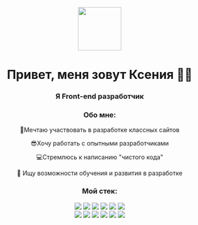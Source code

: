 <div align="center" display="flex" flex-direction="row">
<img align="center" width="100px" height="100px" src="https://cdn-icons.flaticon.com/png/512/560/premium/560217.png?token=exp=1656701777~hmac=19b7a14c8214122934376e5a4bb119cc">
<h1 align="center">Привет, меня зовут Ксения 👋🙂</h1>
<h3 align="center">Я Front-end разработчик</h3>
</div>
<h3 align="center">Обо мне:</h3>
<p align="center">🎯Мечтаю участвовать в разработке классных сайтов</p>
<p align="center">😎Хочу работать с опытными разработчиками</p>
<p align="center">💻Стремлюсь к написанию "чистого кода"</p>
<p align="center">🌱 Ищу возможности обучения и развития в разработке</p>
<h3 align="center">Мой стек:</h3>
<div align="center" display="flex" flex-direction="row">
  <img src="https://img.shields.io/badge/nginx-%23009639.svg?style=for-the-badge&logo=nginx&logoColor=white">
  <img src="https://img.shields.io/badge/css3-%231572B6.svg?style=for-the-badge&logo=css3&logoColor=white">
  <img src="https://img.shields.io/badge/html5-%23E34F26.svg?style=for-the-badge&logo=html5&logoColor=white">
  <img src="https://img.shields.io/badge/ESLint-4B3263?style=for-the-badge&logo=eslint&logoColor=white">
  <img src="https://img.shields.io/badge/Postman-FF6C37?style=for-the-badge&logo=postman&logoColor=white">
  <img src="https://img.shields.io/badge/javascript-%23323330.svg?style=for-the-badge&logo=javascript&logoColor=%23F7DF1E">
</div>
<div align="center" display="flex" flex-direction="row">
  <img src="https://img.shields.io/badge/git-%23F05033.svg?style=for-the-badge&logo=git&logoColor=white">
  <img src="https://img.shields.io/badge/NPM-%23000000.svg?style=for-the-badge&logo=npm&logoColor=white">
  <img src="https://img.shields.io/badge/node.js-6DA55F?style=for-the-badge&logo=node.js&logoColor=white">
  <img src="https://img.shields.io/badge/react-%2320232a.svg?style=for-the-badge&logo=react&logoColor=%2361DAFB">
  <img src="https://img.shields.io/badge/webpack-%238DD6F9.svg?style=for-the-badge&logo=webpack&logoColor=black">
  <img src="https://img.shields.io/badge/MongoDB-%234ea94b.svg?style=for-the-badge&logo=mongodb&logoColor=white">
</div>
